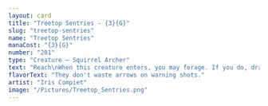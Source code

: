 ```yaml
---
layout: card
title: "Treetop Sentries - {3}{G}"
slug: "treetop-sentries"
name: "Treetop Sentries"
manaCost: "{3}{G}"
number: "201"
type: "Creature — Squirrel Archer"
text: "Reach\nWhen this creature enters, you may forage. If you do, draw a card. (To forage, exile three cards from your graveyard or sacrifice a Food.)"
flavorText: "They don't waste arrows on warning shots."
artist: "Iris Compiet"
image: "/Pictures/Treetop_Sentries.png"
---
```


